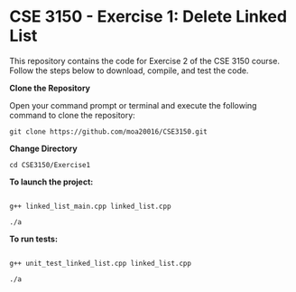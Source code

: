 # CSE 3150 - Exercise 1: Delete Linked List
This repository contains the code for Exercise 2 of the CSE 3150 course. Follow the steps below to download, compile, and test the code.

**Clone the Repository**

Open your command prompt or terminal and execute the following command to clone the repository:
```shell
git clone https://github.com/moa20016/CSE3150.git
```
**Change Directory**

```shell
cd CSE3150/Exercise1
```
**To launch the project:**

```shell

g++ linked_list_main.cpp linked_list.cpp
```
```shell
./a
```


**To run tests:**

```shell

g++ unit_test_linked_list.cpp linked_list.cpp
```
```shell
./a
```


